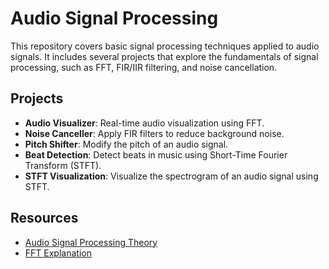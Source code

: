 # Audio Signal Processing

This repository covers basic signal processing techniques applied to audio signals. It includes several projects that explore the fundamentals of signal processing, such as FFT, FIR/IIR filtering, and noise cancellation.

## Projects
- **Audio Visualizer**: Real-time audio visualization using FFT.
- **Noise Canceller**: Apply FIR filters to reduce background noise.
- **Pitch Shifter**: Modify the pitch of an audio signal.
- **Beat Detection**: Detect beats in music using Short-Time Fourier Transform (STFT).
- **STFT Visualization**: Visualize the spectrogram of an audio signal using STFT.

## Resources
- [Audio Signal Processing Theory](resources/audio-signal-processing-theory.pdf)
- [FFT Explanation](resources/fft-explanation.md)
